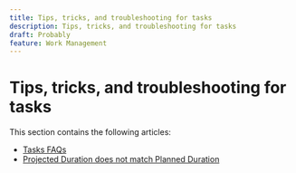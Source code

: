 ```yaml
---
title: Tips, tricks, and troubleshooting for tasks
description: Tips, tricks, and troubleshooting for tasks
draft: Probably
feature: Work Management
---
```

# Tips, tricks, and troubleshooting for tasks

This section contains the following articles:

* [Tasks FAQs](../../../manage-work/tasks/tips-tricks-and-troubleshooting/tasks-faqs.md) 
* [Projected Duration does not match Planned Duration](../../../manage-work/tasks/tips-tricks-and-troubleshooting/projected-and-planned-durations-dont-match.md)

